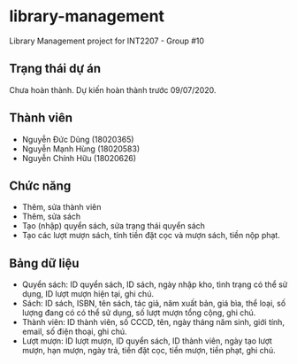 # library-management
Library Management project for INT2207 - Group #10

## Trạng thái dự án
Chưa hoàn thành. Dự kiến hoàn thành trước 09/07/2020.

## Thành viên
* Nguyễn Đức Dũng (18020365)
* Nguyễn Mạnh Hùng (18020583)
* Nguyễn Chính Hữu (18020626)

## Chức năng
* Thêm, sửa thành viên
* Thêm, sửa sách
* Tạo (nhập) quyển sách, sửa trạng thái quyển sách
* Tạo các lượt mượn sách, tính tiền đặt cọc và mượn sách, tiền nộp phạt.

## Bảng dữ liệu
* Quyển sách: ID quyển sách, ID sách, ngày nhập kho, tình trạng có thể sử dụng, ID lượt mượn hiện tại, ghi chú.
* Sách: ID sách, ISBN, tên sách, tác giả, năm xuất bản, giá bìa, thể loại, số lượng đang có có thể sử dụng, số lượt mượn tổng cộng, ghi chú.
* Thành viên: ID thành viên, số CCCD, tên, ngày tháng năm sinh, giới tính, email, số điện thoại, ghi chú.
* Lượt mượn: ID lượt mượn, ID quyển sách, ID thành viên, ngày tạo lượt mượn, hạn mượn, ngày trả, tiền đặt cọc, tiền mượn, tiền phạt, ghi chú.

